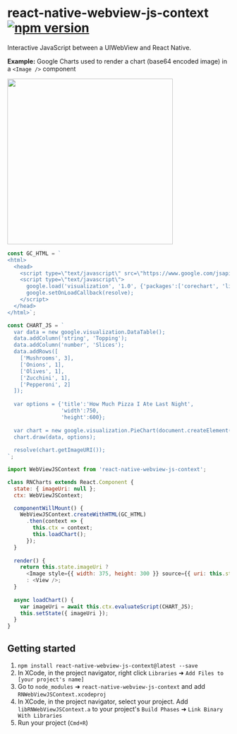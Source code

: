 # react-native-webview-js-context [![npm version](https://badge.fury.io/js/react-native-webview-js-context.svg)](http://badge.fury.io/js/react-native-webview-js-context)

Interactive JavaScript between a UIWebView and React Native.

**Example:** Google Charts used to render a chart (base64 encoded image) in a `<Image />` component

<img width="375" src="http://shayne.github.io/react-native-webview-js-context/readme-files/google-charts-screenshot.png" />

```javascript
const GC_HTML = `
<html>
  <head>
    <script type=\"text/javascript\" src=\"https://www.google.com/jsapi\"></script>
    <script type=\"text/javascript\">
      google.load('visualization', '1.0', {'packages':['corechart', 'line']});
      google.setOnLoadCallback(resolve);
    </script>
  </head>
</html>`;

const CHART_JS = `
  var data = new google.visualization.DataTable();
  data.addColumn('string', 'Topping');
  data.addColumn('number', 'Slices');
  data.addRows([
    ['Mushrooms', 3],
    ['Onions', 1],
    ['Olives', 1],
    ['Zucchini', 1],
    ['Pepperoni', 2]
  ]);
  
  var options = {'title':'How Much Pizza I Ate Last Night',
                 'width':750,
                 'height':600};
                 
  var chart = new google.visualization.PieChart(document.createElement('div'));
  chart.draw(data, options);
  
  resolve(chart.getImageURI());
`;

import WebViewJSContext from 'react-native-webview-js-context';

class RNCharts extends React.Component {
  state: { imageUri: null };
  ctx: WebViewJSContext;

  componentWillMount() {
    WebViewJSContext.createWithHTML(GC_HTML)
      .then(context => {
        this.ctx = context;
        this.loadChart();
      });
  }
  
  render() {
    return this.state.imageUri ?
      <Image style={{ width: 375, height: 300 }} source={{ uri: this.state.imageUri }} />
      : <View />;
  }
  
  async loadChart() {
    var imageUri = await this.ctx.evaluateScript(CHART_JS);
    this.setState({ imageUri });
  }
}
```

## Getting started

1. `npm install react-native-webview-js-context@latest --save`
2. In XCode, in the project navigator, right click `Libraries` ➜ `Add Files to [your project's name]`
3. Go to `node_modules` ➜ `react-native-webview-js-context` and add `RNWebViewJSContext.xcodeproj`
4. In XCode, in the project navigator, select your project. Add `libRNWebViewJSContext.a` to your project's `Build Phases` ➜ `Link Binary With Libraries`
5. Run your project (`Cmd+R`)

